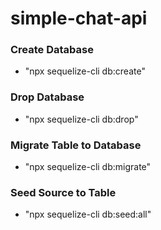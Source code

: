 # simple-chat-api


### Create Database
- "npx sequelize-cli db:create"

### Drop Database
- "npx sequelize-cli db:drop"

### Migrate Table to Database
- "npx sequelize-cli db:migrate"

### Seed Source to Table
- "npx sequelize-cli db:seed:all"

